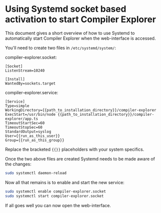 # Using Systemd socket based activation to start Compiler Explorer

This document gives a short overview of how to use Systemd to automatically start Compiler Explorer when the web-interface is accessed.

You'll need to create two files in `/etc/systemd/system/`:

compiler-explorer.socket:
```
[Socket]
ListenStream=10240

[Install]
WantedBy=sockets.target
```


compiler-explorer.service:
```
[Service]
Type=simple
WorkingDirectory={{path_to_installation_directory}}/compiler-explorer
ExecStart=/usr/bin/node {{path_to_installation_directory}}/compiler-explorer/app.ts
TimeoutStartSec=60
TimeoutStopSec=60
StandardOutput=syslog
User={{run_as_this_user}}
Group={{run_as_this_group}}
```

Replace the bracketed `{{}}` placeholders with your system specifics.

Once the two above files are created Systemd needs to be made aware of the changes:

```sh
sudo systemctl daemon-reload
```

Now all that remains is to enable and start the new service:

```sh
sudo systemctl enable compiler-explorer.socket
sudo systemctl start compiler-explorer.socket
```

If all goes well you can now open the web-interface.
